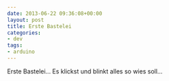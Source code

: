 ```yaml
---
date: 2013-06-22 09:36:08+00:00
layout: post
title: Erste Bastelei
categories:
- dev
tags:
- arduino
---
```


Erste Bastelei... Es klickst und blinkt alles so wies soll...








